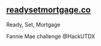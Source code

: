 ## [readysetmortgage.co](https://readysetmortgage.co/)

Ready, Set, Mortgage

Fannie Mae challenge @HackUTDX
